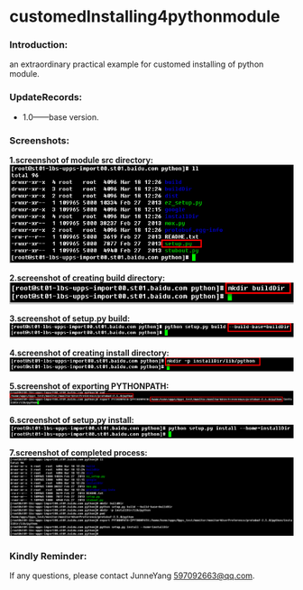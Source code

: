 customedInstalling4pythonmodule
===========================    

### Introduction:
an extraordinary practical example for customed installing of python module.

### UpdateRecords:
* 1.0——base version.    

### Screenshots:    
**1.screenshot of module src directory:**    
![image](screenshot/python_src_dir.png)    

**2.screenshot of creating build directory:**    
![image](screenshot/create_build_dir.png)    

**3.screenshot of setup.py build:**    
![image](screenshot/setup_build.png) 

**4.screenshot of creating install directory:**    
![image](screenshot/create_install_dir.png) 

**5.screenshot of exporting PYTHONPATH:**    
![image](screenshot/export_pythonpath.png)     

**6.screenshot of setup.py install:**    
![image](screenshot/setup_install.png)     

**7.screenshot of completed process:**    
![image](screenshot/completed_screenshot.png)   

### Kindly Reminder:
If any questions, please contact JunneYang 597092663@qq.com.


